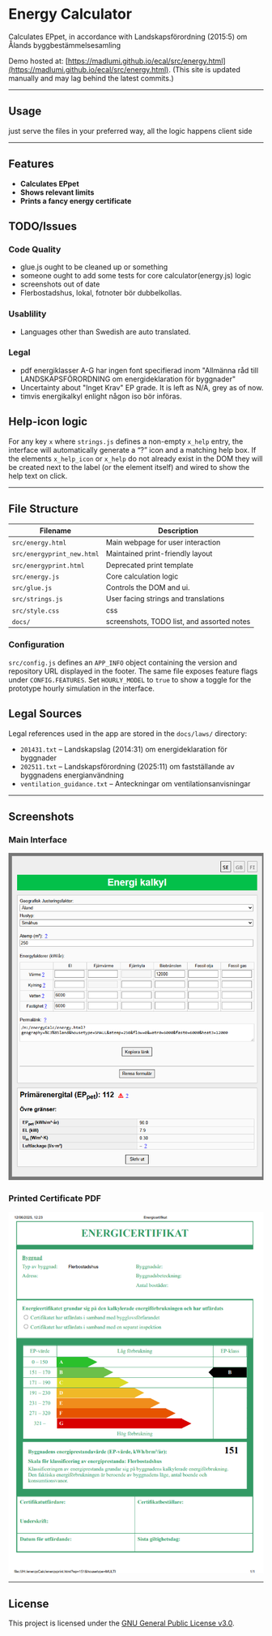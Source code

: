 
# Energy Calculator

Calculates EPpet, in accordance with   Landskapsförordning (2015:5) om Ålands byggbestämmelsesamling

Demo hosted at: [https://madlumi.github.io/ecal/src/energy.html](https://madlumi.github.io/ecal/src/energy.html). (This site is updated manually and may lag behind the latest commits.)


---

## Usage

just serve the files in your preferred way, all the logic happens client side


---

## Features

- **Calculates EPpet**
- **Shows relevant limits**
- **Prints a fancy energy certificate**


## TODO/Issues


### Code Quality
- glue.js ought to be cleaned up or something
- someone ought to add some tests for core calculator(energy.js) logic
- screenshots out of date
- Flerbostadshus, lokal, fotnoter bör dubbelkollas. 

### Usablility
- Languages other than Swedish are auto translated.

### Legal
- pdf energiklasser A-G har ingen font specifierad inom "Allmänna råd till LANDSKAPSFÖRORDNING om energideklaration för byggnader"
- Uncertainty about "Inget Krav" EP grade. It is left as N/A, grey as of now.
- timvis energikalkyl enlight någon iso bör införas.

## Help-icon logic

For any key `x` where `strings.js` defines a non-empty `x_help` entry, the
interface will automatically generate a “?” icon and a matching help box. If the
elements `x_help_icon` or `x_help` do not already exist in the DOM they will be
created next to the label (or the element itself) and wired to show the help
text on click.




---


## File Structure

| Filename              | Description |
|-----------------------|--------------------------------------------------------------|
| `src/energy.html`      | Main webpage for user interaction |
| `src/energyprint_new.html` | Maintained print-friendly layout |
| `src/energyprint.html` | Deprecated print template |
| `src/energy.js`        | Core calculation logic|
| `src/glue.js`          | Controls the DOM and ui. |
| `src/strings.js`       | User facing strings and translations |
| `src/style.css`        | css |
| `docs/`                | screenshots, TODO list, and assorted notes |


### Configuration

`src/config.js` defines an `APP_INFO` object containing the version and repository URL displayed in the footer.
The same file exposes feature flags under `CONFIG.FEATURES`. Set `HOURLY_MODEL` to
`true` to show a toggle for the prototype hourly simulation in the interface.

## Legal Sources

Legal references used in the app are stored in the `docs/laws/` directory:

- `201431.txt` – Landskapslag (2014:31) om energideklaration för byggnader
- `202511.txt` – Landskapsförordning (2025:11) om fastställande av byggnadens energianvändning
- `ventilation_guidance.txt` – Anteckningar om ventilationsanvisningar


---

## Screenshots

### Main Interface

![Screenshot showing the energy calculator's main interface](docs/screenshot.png)

### Printed Certificate PDF

![Screenshot showing a generated energy certificate PDF](docs/screenshot_output.png)

---

## License

This project is licensed under the [GNU General Public License v3.0](LICENCE.txt).
